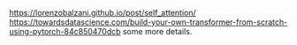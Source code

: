 https://lorenzobalzani.github.io/post/self_attention/
https://towardsdatascience.com/build-your-own-transformer-from-scratch-using-pytorch-84c850470dcb
some more details.